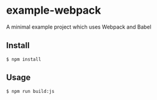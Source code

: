 # example-webpack
A minimal example project which uses Webpack and Babel

## Install
```
$ npm install
```

## Usage
```
$ npm run build:js
```
